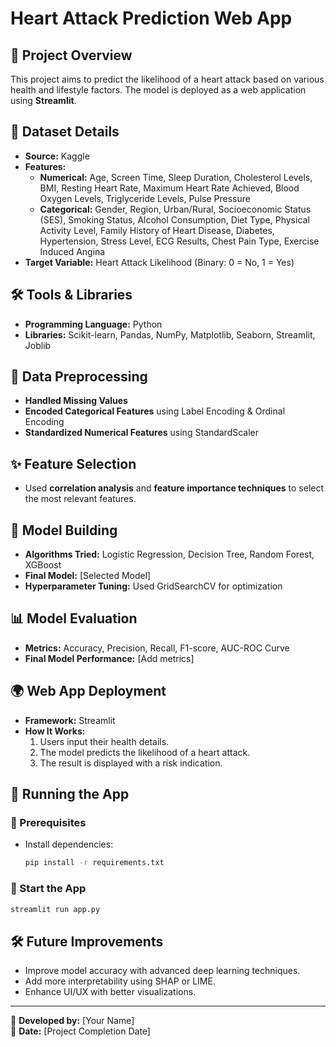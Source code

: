 # Heart Attack Prediction Web App

## 🚀 Project Overview
This project aims to predict the likelihood of a heart attack based on various health and lifestyle factors. The model is deployed as a web application using **Streamlit**.

## 📂 Dataset Details
- **Source:** Kaggle
- **Features:**
  - **Numerical:** Age, Screen Time, Sleep Duration, Cholesterol Levels, BMI, Resting Heart Rate, Maximum Heart Rate Achieved, Blood Oxygen Levels, Triglyceride Levels, Pulse Pressure
  - **Categorical:** Gender, Region, Urban/Rural, Socioeconomic Status (SES), Smoking Status, Alcohol Consumption, Diet Type, Physical Activity Level, Family History of Heart Disease, Diabetes, Hypertension, Stress Level, ECG Results, Chest Pain Type, Exercise Induced Angina
- **Target Variable:** Heart Attack Likelihood (Binary: 0 = No, 1 = Yes)

## 🛠 Tools & Libraries
- **Programming Language:** Python
- **Libraries:** Scikit-learn, Pandas, NumPy, Matplotlib, Seaborn, Streamlit, Joblib

## 🔄 Data Preprocessing
- **Handled Missing Values**
- **Encoded Categorical Features** using Label Encoding & Ordinal Encoding
- **Standardized Numerical Features** using StandardScaler

## ✨ Feature Selection
- Used **correlation analysis** and **feature importance techniques** to select the most relevant features.

## 🤖 Model Building
- **Algorithms Tried:** Logistic Regression, Decision Tree, Random Forest, XGBoost
- **Final Model:** [Selected Model]
- **Hyperparameter Tuning:** Used GridSearchCV for optimization

## 📊 Model Evaluation
- **Metrics:** Accuracy, Precision, Recall, F1-score, AUC-ROC Curve
- **Final Model Performance:** [Add metrics]

## 🌍 Web App Deployment
- **Framework:** Streamlit
- **How It Works:**
  1. Users input their health details.
  2. The model predicts the likelihood of a heart attack.
  3. The result is displayed with a risk indication.

## 🚀 Running the App
### 🔹 Prerequisites
- Install dependencies:
  ```bash
  pip install -r requirements.txt
  ```
### 🔹 Start the App
  ```bash
  streamlit run app.py
  ```

## 🛠 Future Improvements
- Improve model accuracy with advanced deep learning techniques.
- Add more interpretability using SHAP or LIME.
- Enhance UI/UX with better visualizations.

---
📌 **Developed by:** [Your Name]  
📆 **Date:** [Project Completion Date]



<!-- git remote add origin https://github.com/Rohit-Shere/Heart-Attack-Prediction.git
git branch -M main
git push -u origin main -->
